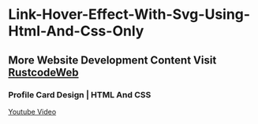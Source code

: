 # Link-Hover-Effect-With-Svg-Using-Html-And-Css-Only

## More Website Development Content Visit [RustcodeWeb](https://www.rustcodeweb.com/)

### Profile Card Design | HTML And CSS
[Youtube Video](https://youtu.be/ELDLmbfEbP0)
